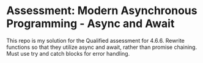 # Assessment: Modern Asynchronous Programming - Async and Await
This repo is my solution for the Qualified assessment for 4.6.6. Rewrite functions so that they utilize async and await, rather than promise chaining. Must use try and catch blocks for error handling.
